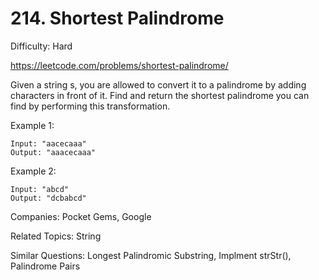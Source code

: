 # 214. Shortest Palindrome

Difficulty: Hard

https://leetcode.com/problems/shortest-palindrome/

Given a string s, you are allowed to convert it to a palindrome by adding characters in front of it. Find and return the shortest palindrome you can find by performing this transformation.

Example 1:
```
Input: "aacecaaa"
Output: "aaacecaaa"
```
Example 2:
```
Input: "abcd"
Output: "dcbabcd"
```

Companies: Pocket Gems, Google

Related Topics: String

Similar Questions: Longest Palindromic Substring, Implment strStr(), Palindrome Pairs
